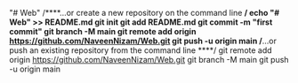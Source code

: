 "# Web" 
/****…or create a new repository on the command line ****/
echo "# Web" >> README.md
git init
git add README.md
git commit -m "first commit"
git branch -M main
git remote add origin https://github.com/NaveenNizam/Web.git
git push -u origin main
/****…or push an existing repository from the command line ****/
git remote add origin https://github.com/NaveenNizam/Web.git
git branch -M main
git push -u origin main
